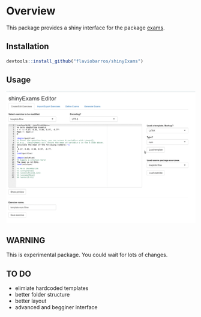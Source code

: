 # Overview

This package provides a shiny interface for the package [exams](https://cran.r-project.org/web/packages/exams/index.html).


## Installation

   ```R
   devtools::install_github("flaviobarros/shinyExams")
   ```

## Usage

![alt text](https://github.com/flaviobarros/shinyExams/blob/master/man/shinyExams.gif)

## WARNING

This is experimental package. You could wait for lots of changes.

## TO DO

* elimiate hardcoded templates
* better folder structure 
* better layout
* advanced and begginer interface

